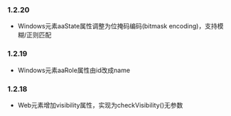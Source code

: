 ### 1.2.20
- Windows元素aaState属性调整为位掩码编码(bitmask encoding)，支持模糊/正则匹配

### 1.2.19
- Windows元素aaRole属性由id改成name

### 1.2.18
- Web元素增加visibility属性，实现为checkVisibility()无参数